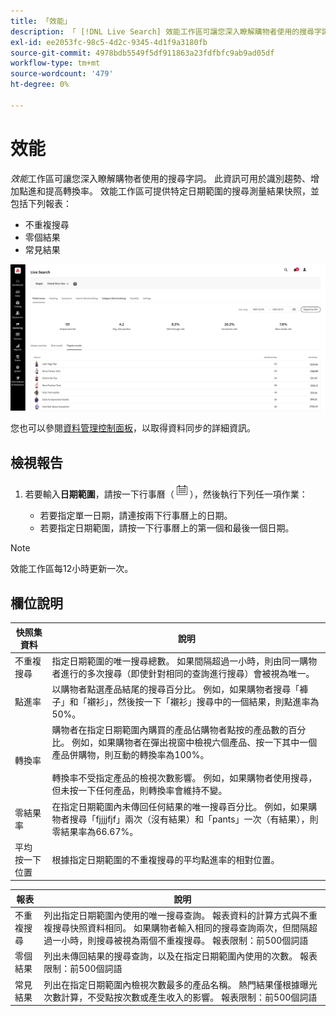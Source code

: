 ```yaml
---
title: 「效能」
description: 「 [!DNL Live Search] 效能工作區可讓您深入瞭解購物者使用的搜尋字詞。」
exl-id: ee2053fc-98c5-4d2c-9345-4d1f9a3180fb
source-git-commit: 4978bdb5549f5df911863a23fdfbfc9ab9ad05df
workflow-type: tm+mt
source-wordcount: '479'
ht-degree: 0%

---
```


# 效能

*效能*&#x200B;工作區可讓您深入瞭解購物者使用的搜尋字詞。 此資訊可用於識別趨勢、增加點進和提高轉換率。 效能工作區可提供特定日期範圍的搜尋測量結果快照，並包括下列報表：

* 不重複搜尋
* 零個結果
* 常見結果

![效能](assets/performance-unique-searches.png)

您也可以參閱[資料管理控制面板](https://experienceleague.adobe.com/docs/commerce-admin/systems/data-transfer/data-dashboard.html)，以取得資料同步的詳細資訊。

## 檢視報告

1. 若要輸入&#x200B;**日期範圍**，請按一下行事曆（![行事曆](assets/btn-calendar.png)），然後執行下列任一項作業：

   * 若要指定單一日期，請連按兩下行事曆上的日期。
   * 若要指定日期範圍，請按一下行事曆上的第一個和最後一個日期。

>[!NOTE]
>
>效能工作區每12小時更新一次。

## 欄位說明

| 快照集資料 | 說明 |
|--- |--- |
| 不重複搜尋 | 指定日期範圍的唯一搜尋總數。 如果間隔超過一小時，則由同一購物者進行的多次搜尋（即使針對相同的查詢進行搜尋）會被視為唯一。 |
| 點進率 | 以購物者點選產品結尾的搜尋百分比。 例如，如果購物者搜尋「褲子」和「襯衫」，然後按一下「襯衫」搜尋中的一個結果，則點進率為50%。 |
| 轉換率 | 購物者在指定日期範圍內購買的產品佔購物者點按的產品數的百分比。 例如，如果購物者在彈出視窗中檢視六個產品、按一下其中一個產品併購物，則互動的轉換率為100%。 <br /><br />轉換率不受指定產品的檢視次數影響。 例如，如果購物者使用搜尋，但未按一下任何產品，則轉換率會維持不變。 |
| 零結果率 | 在指定日期範圍內未傳回任何結果的唯一搜尋百分比。 例如，如果購物者搜尋「fjjjjfjf」兩次（沒有結果）和「pants」一次（有結果），則零結果率為66.67%。 |
| 平均 按一下位置 | 根據指定日期範圍的不重複搜尋的平均點進率的相對位置。 |

| 報表 | 說明 |
|--- |--- |
| 不重複搜尋 | 列出指定日期範圍內使用的唯一搜尋查詢。 報表資料的計算方式與不重複搜尋快照資料相同。 如果購物者輸入相同的搜尋查詢兩次，但間隔超過一小時，則搜尋被視為兩個不重複搜尋。 報表限制：前500個詞語 |
| 零個結果 | 列出未傳回結果的搜尋查詢，以及在指定日期範圍內使用的次數。 報表限制：前500個詞語 |
| 常見結果 | 列出在指定日期範圍內檢視次數最多的產品名稱。 熱門結果僅根據曝光次數計算，不受點按次數或產生收入的影響。 報表限制：前500個詞語 |
